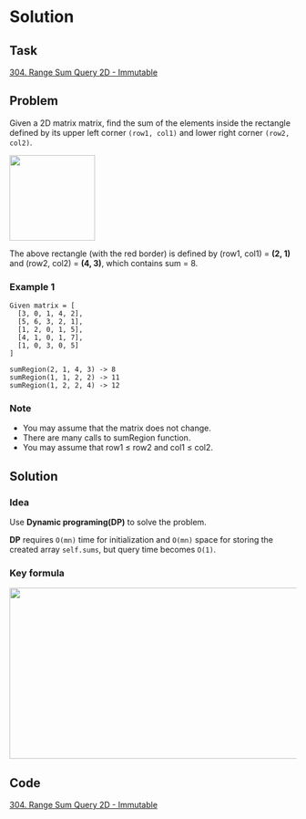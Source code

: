 # Solution

## Task

[304. Range Sum Query 2D - Immutable](https://leetcode-cn.com/problems/range-sum-query-2d-immutable/)


## Problem

Given a 2D matrix matrix, find the sum of the elements inside the rectangle defined by its upper left corner ``(row1, col1)`` and lower right corner ``(row2, col2)``.

<img width="150" height="150" src="https://assets.leetcode-cn.com/aliyun-lc-upload/images/304.png"/>

The above rectangle (with the red border) is defined by (row1, col1) = **(2, 1)** and (row2, col2) = **(4, 3)**, which contains sum = 8.

### Example 1

```
Given matrix = [
  [3, 0, 1, 4, 2],
  [5, 6, 3, 2, 1],
  [1, 2, 0, 1, 5],
  [4, 1, 0, 1, 7],
  [1, 0, 3, 0, 5]
]

sumRegion(2, 1, 4, 3) -> 8
sumRegion(1, 1, 2, 2) -> 11
sumRegion(1, 2, 2, 4) -> 12
```

### Note

* You may assume that the matrix does not change.
* There are many calls to sumRegion function.
* You may assume that row1 ≤ row2 and col1 ≤ col2.

## Solution

### Idea
Use **Dynamic programing(DP)** to solve the problem.

**DP** requires ``O(mn)`` time for initialization and ``O(mn)`` space for storing the created array ``self.sums``, but query time becomes ``O(1)``.

### Key formula

<img width="600" height="300" src="https://assets.leetcode-cn.com/solution-static/304/1.png"/>

## Code
[304. Range Sum Query 2D - Immutable](https://github.com/0oTedo0/Leetcode-Exercises/blob/main/Daily%20Exercises/Mar%202021/2021-03-02/304.%20Range%20Sum%20Query%202D%20-%20Immutable.py)
